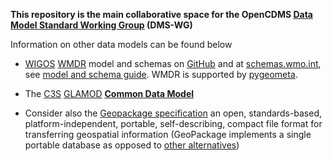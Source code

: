 **This repository is the main collaborative space for the OpenCDMS [Data Model Standard Working Group](https://www.opencdms.org/approach/groups/working-group/dms-wg/) (DMS-WG)**

Information on other data models can be found below
- <span title="WMO Integrated Global Observing System">[WIGOS](https://www.wmo.int/pages/prog/www/wigos/index_en.html)</span>
  <span title="WIGOS metadata representation">[WMDR]()</span>
  model and schemas on [GitHub](https://github.com/wmo-im/wmdr)
  and at [schemas.wmo.int](https://schemas.wmo.int/wmdr/),
  see [model and schema guide](http://www.wmo.int/schemas/wmdr/1.0RC6/documentation/WMDR_ModelAndSchemaGuide.pdf).
  WMDR is supported by [pygeometa](https://geopython.github.io/pygeometa/).

- The <span title="Copernicus Climate Change Service">[C3S](https://climate.copernicus.eu/)</span>
  <span title="Global Land and Marine Observations Database">[GLAMOD](https://climate.copernicus.eu/global-land-and-marine-observations-database-0)</span>
  **[Common Data Model](https://github.com/glamod/common_data_model)**

- Consider also the [Geopackage specification](http://www.geopackage.org/spec121/index.html) an open, standards-based, platform-independent, portable, self-describing, compact file format for transferring geospatial information (GeoPackage implements a single portable database as opposed to [other alternatives](http://switchfromshapefile.org/))
